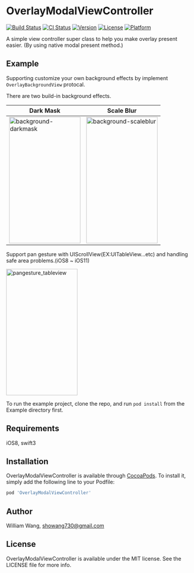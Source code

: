 # OverlayModalViewController

[![Build Status](https://dev.azure.com/maxislover/maxislover/_apis/build/status/showang.OverlayModalViewController?branchName=master)](https://dev.azure.com/maxislover/maxislover/_build/latest?definitionId=1?branchName=master)
[![CI Status](http://img.shields.io/travis/showang/OverlayModalViewController.svg?style=flat)](https://travis-ci.org/showang/OverlayModalViewController)
[![Version](https://img.shields.io/cocoapods/v/OverlayModalViewController.svg?style=flat)](http://cocoapods.org/pods/OverlayModalViewController)
[![License](https://img.shields.io/cocoapods/l/OverlayModalViewController.svg?style=flat)](http://cocoapods.org/pods/OverlayModalViewController)
[![Platform](https://img.shields.io/cocoapods/p/OverlayModalViewController.svg?style=flat)](http://cocoapods.org/pods/OverlayModalViewController)

A simple view controller super class to help you make overlay present easier.
(By using native modal present method.)


## Example

Supporting customize your own background effects by implement `OverlayBackgroundView` protocal.

There are two build-in background effects.

| Dark Mask | Scale Blur  |
| ------------- | ----- |
| <img src="https://user-images.githubusercontent.com/780712/36146390-6f400ade-10ef-11e8-88ac-7b3dfcac4c43.gif" width = "192" height = "341" alt="background-darkmask" align=center /> | <img src="https://user-images.githubusercontent.com/780712/36146406-7cec3ba8-10ef-11e8-8d99-5fa70c1385e5.gif" width = "192" height = "341" alt="background-scaleblur" align=center /> |

Support pan gesture with UIScrollView(EX:UITableView...etc) and handling safe area problems.(iOS8 ~ iOS11)

<img src="https://user-images.githubusercontent.com/780712/36146962-5b145964-10f1-11e8-90d8-8c2f5e7462e1.gif" width = "192" height = "341" alt="pangesture_tableview" align=center />

To run the example project, clone the repo, and run `pod install` from the Example directory first.

## Requirements

iOS8, swift3

## Installation

OverlayModalViewController is available through [CocoaPods](http://cocoapods.org). To install
it, simply add the following line to your Podfile:

```ruby
pod 'OverlayModalViewController'
```

## Author

William Wang, showang730@gmail.com

## License

OverlayModalViewController is available under the MIT license. See the LICENSE file for more info.
